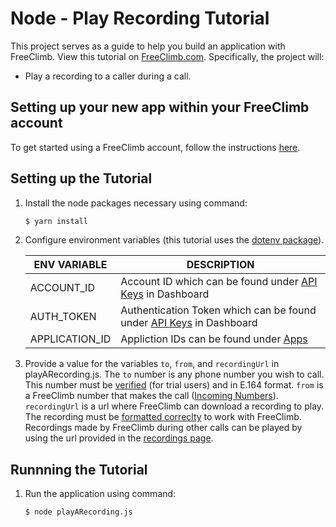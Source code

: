 # Node - Play Recording Tutorial

This project serves as a guide to help you build an application with FreeClimb. View this tutorial on [FreeClimb.com](https://docs.freeclimb.com/docs/play-a-recording#section-nodejs). Specifically, the project will:

- Play a recording to a caller during a call.   

## Setting up your new app within your FreeClimb account

To get started using a FreeClimb account, follow the instructions [here](https://docs.freeclimb.com/docs/getting-started-with-freeclimb).

## Setting up the Tutorial

1. Install the node packages necessary using command:

   ```bash
   $ yarn install
   ```

2. Configure environment variables (this tutorial uses the [dotenv package](https://www.npmjs.com/package/dotenv)).

   | ENV VARIABLE            | DESCRIPTION                                                                                                                                                                             |
   | ----------------------- | --------------------------------------------------------------------------------------------------------------------------------------------------------------------------------------- |
   | ACCOUNT_ID              | Account ID which can be found under [API Keys](https://www.freeclimb.com/dashboard/portal/account/authentication) in Dashboard                                                         |
   | AUTH_TOKEN              | Authentication Token which can be found under [API Keys](https://www.freeclimb.com/dashboard/portal/account/authentication) in Dashboard                                               |
   | APPLICATION_ID | Appliction IDs can be found under [Apps](https://www.freeclimb.com/dashboard/portal/applications)

3. Provide a value for the variables `to`, `from`, and `recordingUrl` in playARecording.js. The `to` number is any phone number you wish to call. This number must be [verified](https://docs.freeclimb.com/docs/using-your-trial-account#section-verifying-outbound-numbers) (for trial users) and in E.164 format. `from` is a FreeClimb number that makes the call ([Incoming Numbers](https://www.freeclimb.com/dashboard/portal/numbers)). `recordingUrl` is a url where FreeClimb can download a recording to play. The recording must be [formatted correclty](https://docs.freeclimb.com/reference/interactive-voice-response-ivr#play) to work with FreeClimb. Recordings made by FreeClimb during other calls can be played by using the url provided in the [recordings page](https://www.freeclimb.com/dashboard/portal/recordings).

## Runnning the Tutorial

1. Run the application using command:

   ```bash
   $ node playARecording.js
   ```


